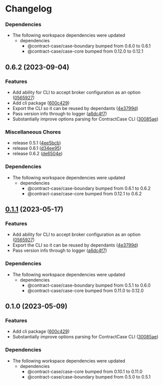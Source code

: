 # Changelog

### Dependencies

* The following workspace dependencies were updated
  * dependencies
    * @contract-case/case-boundary bumped from 0.6.0 to 0.6.1
    * @contract-case/case-core bumped from 0.12.0 to 0.12.1

## 0.6.2 (2023-09-04)


### Features

* Add ability for CLI to accept broker configuration as an option ([0565927](https://github.com/TimothyJones/ContractCaseTest/commit/05659279746423b4fb1d2e6fa0df57aa14356c6f))
* Add cli package ([600c429](https://github.com/TimothyJones/ContractCaseTest/commit/600c4298089cfc8bc34a50cd4bf3cacf920b75ad))
* Export the CLI so it can be reused by dependants ([4e3799d](https://github.com/TimothyJones/ContractCaseTest/commit/4e3799de65a97f400874720c3101b7e44e3f8480))
* Pass version info through to logger ([a6dc4f7](https://github.com/TimothyJones/ContractCaseTest/commit/a6dc4f73a176552d779eabba9273e78f0979b5af))
* Substantially improve options parsing for ContractCase CLI ([30085ae](https://github.com/TimothyJones/ContractCaseTest/commit/30085aeb878b84885578f3a5341be1d091d5b984))


### Miscellaneous Chores

* release 0.5.1 ([4ee5bcb](https://github.com/TimothyJones/ContractCaseTest/commit/4ee5bcb37e6dbca84b05f9a769e736fd0600f84e))
* release 0.6.1 ([d34ee95](https://github.com/TimothyJones/ContractCaseTest/commit/d34ee95ee53765f4184076fde1b32720d5f5db3b))
* release 0.6.2 ([de6504e](https://github.com/TimothyJones/ContractCaseTest/commit/de6504e8021a17a0b09259efb183cdc83cfe3ca3))


### Dependencies

* The following workspace dependencies were updated
  * dependencies
    * @contract-case/case-boundary bumped from 0.6.1 to 0.6.2
    * @contract-case/case-core bumped from 0.12.1 to 0.6.2

## [0.1.1](https://github.com/case-contract-testing/contract-case/compare/@contract-case/cli-v0.1.0...@contract-case/cli-v0.1.1) (2023-05-17)


### Features

* Add ability for CLI to accept broker configuration as an option ([0565927](https://github.com/case-contract-testing/contract-case/commit/05659279746423b4fb1d2e6fa0df57aa14356c6f))
* Export the CLI so it can be reused by dependants ([4e3799d](https://github.com/case-contract-testing/contract-case/commit/4e3799de65a97f400874720c3101b7e44e3f8480))
* Pass version info through to logger ([a6dc4f7](https://github.com/case-contract-testing/contract-case/commit/a6dc4f73a176552d779eabba9273e78f0979b5af))


### Dependencies

* The following workspace dependencies were updated
  * dependencies
    * @contract-case/case-boundary bumped from 0.5.1 to 0.6.0
    * @contract-case/case-core bumped from 0.11.0 to 0.12.0

## 0.1.0 (2023-05-09)


### Features

* Add cli package ([600c429](https://github.com/case-contract-testing/contract-case/commit/600c4298089cfc8bc34a50cd4bf3cacf920b75ad))
* Substantially improve options parsing for ContractCase CLI ([30085ae](https://github.com/case-contract-testing/contract-case/commit/30085aeb878b84885578f3a5341be1d091d5b984))


### Dependencies

* The following workspace dependencies were updated
  * dependencies
    * @contract-case/case-core bumped from 0.10.1 to 0.11.0
    * @contract-case/case-boundary bumped from 0.5.0 to 0.5.1
